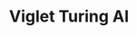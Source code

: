 ---
layout: solution
title: Viglet Turing AI
status: stable
order: 1
identifier: turing
permalink: /turing/
get-started: https://turing.readme.io/
github: https://github.com/openturing
github-org: openturing
release: 0.3.2
main-color: royalblue
logo-acronym: Tu
logo-section: AI
short-name: Turing AI
full-name: Viglet Turing AI
description: Semantic Navigation, Chatbot using Search Engine and Many NLP Vendors.
travis-url: https://travis-ci.com/openturing/turing
twitter-url: https://twitter.com/VigletTuring
download-message: Download Turing AI and add more value to your content.
download-size: 159 MB
download-url: https://github.com/openturing/turing/releases/download/v0.3.2/viglet-turing.jar
run-jar: viglet-turing.jar
run-port: 2700
---